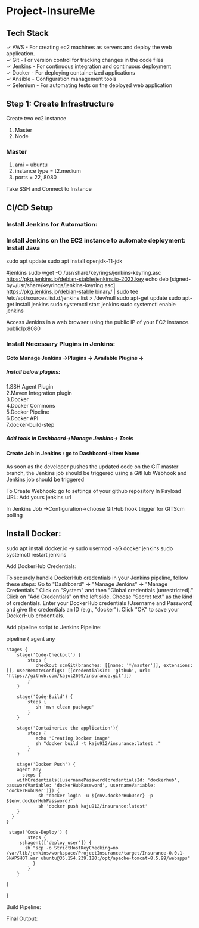 # Project-InsureMe


## Tech Stack
✓ AWS - For creating ec2 machines as servers and deploy the web application. </br>
✓ Git - For version control for tracking changes in the code files </br>
✓ Jenkins - For continuous integration and continuous deployment  </br>
✓ Docker - For deploying containerized applications </br>
✓ Ansible - Configuration management tools  </br>
✓ Selenium - For automating tests on the deployed web application </br>

## Step 1: Create Infrastructure
Create two ec2 instance 
1. Master
2. Node
### Master
1. ami = ubuntu
2. instance type = t2.medium
3. ports =  22, 8080
   
Take SSH and Connect to Instance
## CI/CD Setup

### Install Jenkins for Automation:
### Install Jenkins on the EC2 instance to automate deployment: Install Java
sudo apt update
sudo apt install  openjdk-11-jdk




#jenkins
sudo wget -O /usr/share/keyrings/jenkins-keyring.asc \
https://pkg.jenkins.io/debian-stable/jenkins.io-2023.key
echo deb [signed-by=/usr/share/keyrings/jenkins-keyring.asc] \
https://pkg.jenkins.io/debian-stable binary/ | sudo tee \
/etc/apt/sources.list.d/jenkins.list > /dev/null
sudo apt-get update
sudo apt-get install jenkins
sudo systemctl start jenkins
sudo systemctl enable jenkins


Access Jenkins in a web browser using the public IP of your EC2 instance.
publicIp:8080








### Install Necessary Plugins in Jenkins:

#### Goto Manage Jenkins →Plugins → Available Plugins →

##### Install below plugins:
1.SSH Agent Plugin </br>
2.Maven Integration plugin  </br>
3.Docker  </br>
4.Docker Commons  </br>
5.Docker Pipeline  </br>
6.Docker API  </br>
7.docker-build-step  </br>

##### Add tools in  Dashboard->Manage Jenkins-> Tools



#### Create Job in Jenkins : go to Dashboard->Item Name





As soon as the developer pushes the updated code on the GIT master branch, the Jenkins job should be triggered using a GitHub Webhook and Jenkins job should be triggered

To Create Webhook: go to settings of your github repository 
In Payload URL: Add yours jenkins url





In Jenkins Job ->Configuration->choose GitHub hook trigger for GITScm polling


## Install  Docker:

sudo apt install docker.io -y
sudo usermod -aG docker jenkins
sudo systemctl restart jenkins

Add DockerHub Credentials:

To securely handle DockerHub credentials in your Jenkins pipeline, follow these steps:
Go to "Dashboard" → "Manage Jenkins" → "Manage Credentials."
Click on "System" and then "Global credentials (unrestricted)."
Click on "Add Credentials" on the left side.
Choose "Secret text" as the kind of credentials.
Enter your DockerHub credentials (Username and Password) and give the credentials an ID (e.g., "docker").
Click "OK" to save your DockerHub credentials.







Add pipeline script to Jenkins Pipeline:

pipeline {
    agent any

    stages {
        stage('Code-Checkout') {
            steps {
               checkout scmGit(branches: [[name: '*/master']], extensions: [], userRemoteConfigs: [[credentialsId: 'github', url: 'https://github.com/kajol2699/insurance.git']])
            }
        }
        
        stage('Code-Build') {
            steps {
               sh 'mvn clean package'
            }
        }
        
        stage('Containerize the application'){
            steps { 
               echo 'Creating Docker image'
               sh "docker build -t kaju912/insurance:latest ."
            }
        }
        
        stage('Docker Push') {
    	agent any
          steps {
       	withCredentials([usernamePassword(credentialsId: 'dockerhub', passwordVariable: 'dockerHubPassword', usernameVariable: 'dockerHubUser')]) {
            	sh "docker login -u ${env.dockerHubUser} -p ${env.dockerHubPassword}"
                sh 'docker push kaju912/insurance:latest'
        }
      }
    }
    
     stage('Code-Deploy') {
            steps {
         sshagent(['deploy_user']) {
           sh "scp -o StrictHostKeyChecking=no /var/lib/jenkins/workspace/ProjectInsurance/target/Insurance-0.0.1-SNAPSHOT.war ubuntu@35.154.239.180:/opt/apache-tomcat-8.5.99/webapps"
              }
            }
        }
    
    }
}

Build Pipeline:




Final Output:
